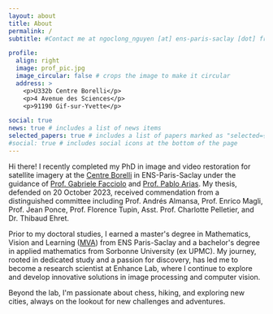 ```yaml
---
layout: about
title: About
permalink: /
subtitle: #Contact me at ngoclong_nguyen [at] ens-paris-saclay [dot] fr #[Centre Borelli](https://centreborelli.ens-paris-saclay.fr/en), ENS-Paris-Saclay

profile:
  align: right
  image: prof_pic.jpg
  image_circular: false # crops the image to make it circular
  address: >
    <p>U332b Centre Borelli</p>
    <p>4 Avenue des Sciences</p>
    <p>91190 Gif-sur-Yvette</p>

social: true
news: true # includes a list of news items
selected_papers: true # includes a list of papers marked as "selected={true}"
#social: true # includes social icons at the bottom of the page
---
```


Hi there! I recently completed my PhD in image and video restoration for satellite imagery at the <a href="https://centreborelli.ens-paris-saclay.fr/en/image-processing">Centre Borelli</a> in ENS-Paris-Saclay under the guidance of <a href="http://dev.ipol.im/~facciolo/">Prof. Gabriele Facciolo</a> and <a href="http://dev.ipol.im/~pariasm/">Prof. Pablo Arias</a>. My thesis, defended on 20 October 2023, received commendation from a distinguished committee including Prof. Andrés Almansa, Prof. Enrico Magli, Prof. Jean Ponce, Prof. Florence Tupin, Asst. Prof. Charlotte Pelletier, and Dr. Thibaud Ehret.

Prior to my doctoral studies, I earned a master's degree in Mathematics, Vision and Learning (<a href="https://www.master-mva.com/">MVA</a>) from ENS Paris-Saclay and a bachelor's degree in applied mathematics from Sorbonne University (ex UPMC). My journey, rooted in dedicated study and a passion for discovery, has led me to become a research scientist at Enhance Lab, where I continue to explore and develop innovative solutions in image processing and computer vision.

Beyond the lab, I'm passionate about chess, hiking, and exploring new cities, always on the lookout for new challenges and adventures.

